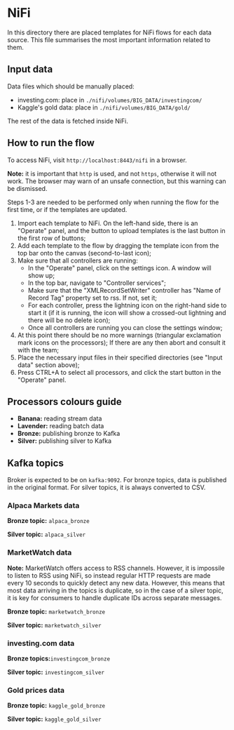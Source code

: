 # NiFi

In this directory there are placed templates for NiFi flows for each data source.
This file summarises the most important information related to them.

## Input data

Data files which should be manually placed:
- investing.com: place in `./nifi/volumes/BIG_DATA/investingcom/`
- Kaggle's gold data: place in `./nifi/volumes/BIG_DATA/gold/`

The rest of the data is fetched inside NiFi.

## How to run the flow

To access NiFi, visit `http://localhost:8443/nifi` in a browser. 

**Note:** it is important that `http` is used, and not `https`, otherwise it will not work. The browser may warn of an unsafe connection, but this warning can be dismissed.

Steps 1-3 are needed to be performed only when running the flow for the first time, or if the templates are updated.

1. Import each template to NiFi. On the left-hand side, there is an "Operate" panel, and the button to upload templates is the last button in the first row of buttons;
2. Add each template to the flow by dragging the template icon from the top bar onto the canvas (second-to-last icon); 
3. Make sure that all controllers are running:
   - In the "Operate" panel, click on the settings icon. A window will show up;
   - In the top bar, navigate to "Controller services";
   - Make sure that the "XMLRecordSetWriter" controller has "Name of Record Tag" property set to rss. If not, set it;
   - For each controller, press the lightning icon on the right-hand side to start it (if it is running, the icon will show a crossed-out lightning and there will be no delete icon);
   - Once all controllers are running you can close the settings window;
4. At this point there should be no more warnings (triangular exclamation mark icons on the processors); If there are any then abort and consult it with the team;
5. Place the necessary input files in their specified directories (see "Input data" section above);
6. Press CTRL+A to select all processors, and click the start button in the "Operate" panel.

## Processors colours guide

- **Banana:** reading stream data
- **Lavender:** reading batch data
- **Bronze:** publishing bronze to Kafka
- **Silver:** publishing silver to Kafka

## Kafka topics

Broker is expected to be on `kafka:9092`.
For bronze topics, data is published in the original format. For silver topics, it is always converted to CSV.

### Alpaca Markets data

**Bronze topic:** `alpaca_bronze`

**Silver topic:** `alpaca_silver`

### MarketWatch data

**Note:** MarketWatch offers access to RSS channels. However, it is impossile to listen to RSS using NiFi, 
so instead regular HTTP requests are made every 10 seconds to quickly detect any new data. However,
this means that most data arriving in the topics is duplicate, so in the case of a silver topic,
it is key for consumers to handle duplicate IDs across separate messages.

**Bronze topic:** `marketwatch_bronze`

**Silver topic:** `marketwatch_silver`

### investing.com data

**Bronze topics:**`investingcom_bronze`

**Silver topic:** `investingcom_silver`

### Gold prices data

**Bronze topic:** `kaggle_gold_bronze`

**Silver topic:** `kaggle_gold_silver`

